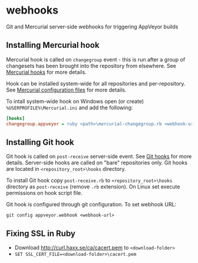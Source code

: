 webhooks
========

Git and Mercurial server-side webhooks for triggering AppVeyor builds

## Installing Mercurial hook

Mercurial hook is called on `changegroup` event - this is run after a group of changesets has been brought into the repository from elsewhere. See [Mercurial hooks](http://hgbook.red-bean.com/read/handling-repository-events-with-hooks.html) for more details.

Hook can be installed system-wide for all repositories and per-repository. See [Mercurial configuration files](http://www.selenic.com/mercurial/hgrc.5.html) for more details.

To intall system-wide hook on Windows open (or create) `%USERPROFILE%\Mercurial.ini` and add the following:

```ini
[hooks]
changegroup.appveyor = ruby <path>\mercurial-changegroup.rb <webhook-url>
```

## Installing Git hook

Git hook is called on `post-receive` server-side event. See [Git hooks](http://git-scm.com/book/en/v2/Customizing-Git-Git-Hooks) for more details. Server-side hooks are called on "bare" repositories only. Git hooks are located in `<repository_root>\hooks` directory.

To install Git hook copy `post-receive.rb` to `<repository_root>\hooks` directory as `post-receive` (remove `.rb` extension). On Linux set execute permissions on hook script file.

Git hook is configured through git configuration. To set webhook URL:

    git config appveyor.webhook <webhook-url>



## Fixing SSL in Ruby
- Download http://curl.haxx.se/ca/cacert.pem to `<download-folder>`
- `SET SSL_CERT_FILE=<download-folder>\cacert.pem`
